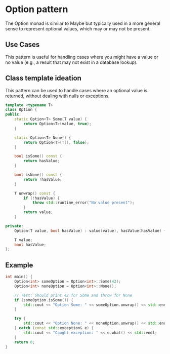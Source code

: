 # Option pattern

The Option monad is similar to Maybe but typically used in a more general sense to represent optional values, which may or may not be present.

## Use Cases

This pattern is useful for handling cases where you might have a value or no value (e.g., a result that may not exist in a database lookup).

## Class template ideation

This pattern can be used to handle cases where an optional value is returned, without dealing with nulls or exceptions.

```cpp
template <typename T>
class Option {
public:
    static Option<T> Some(T value) {
        return Option<T>(value, true);
    }

    static Option<T> None() {
        return Option<T>(T(), false);
    }

    bool isSome() const {
        return hasValue;
    }

    bool isNone() const {
        return !hasValue;
    }

    T unwrap() const {
        if (!hasValue) {
            throw std::runtime_error("No value present");
        }
        return value;
    }

private:
    Option(T value, bool hasValue) : value(value), hasValue(hasValue) {}

    T value;
    bool hasValue;
};
```

## Example

```cpp
int main() {
    Option<int> someOption = Option<int>::Some(42);
    Option<int> noneOption = Option<int>::None();

    // Test: Should print 42 for Some and throw for None
    if (someOption.isSome()) {
        std::cout << "Option Some: " << someOption.unwrap() << std::endl;
    }

    try {
        std::cout << "Option None: " << noneOption.unwrap() << std::endl; // Should throw exception
    } catch (const std::exception& e) {
        std::cout << "Caught exception: " << e.what() << std::endl;
    }
    return 0;
}
```
